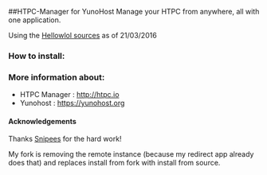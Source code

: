 ##HTPC-Manager for YunoHost
Manage your HTPC from anywhere, all with one application.

Using the [Hellowlol sources](https://github.com/Hellowlol/HTPC-Manager) as of 21/03/2016

### How to install:


### More information about:
- HTPC Manager : 	http://htpc.io
- Yunohost : 		https://yunohost.org


#### Acknowledgements
Thanks [Snipees](https://github.com/scith/htpc-manager_ynh) for the hard work!

My fork is removing the remote instance (because my redirect app already does that) and replaces install from fork with install from source.